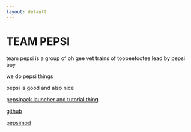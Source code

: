 ```yaml
---
layout: default
---
```


<h1 class="benis"><lol>T</lol><oman>EA<lol>M P</lol></oman><lol>EPS</lol><oman>I</oman></h1>

team pepsi is a group of oh gee vet trains of toobeetootee lead by pepsi boy

we do pepsi things

pepsi is good and also nice

[pepsipack launcher and tutorial thing](/pepsipack)

[github](https://github.com/Team-Pepsi)

[pepsimod](https://github.com/Team-Pepsi/pepsimod)

